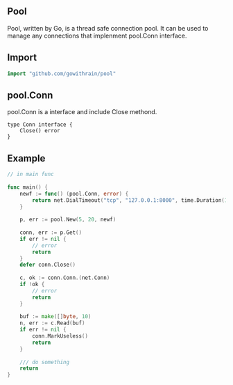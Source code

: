 ## Pool
Pool, written by Go, is a thread safe connection pool. It can be used to manage any connections that implenment pool.Conn interface.

## Import

```go
import "github.com/gowithrain/pool"

```

## pool.Conn

pool.Conn is a interface and include Close methond.

	type Conn interface {
		Close() error
	}
	
## Example

```go
// in main func
	
func main() {
	newf := func() (pool.Conn, error) {
		return net.DialTimeout("tcp", "127.0.0.1:8000", time.Duration(1000)*time.Millisecond)
	}
	
	p, err := pool.New(5, 20, newf)
	
	conn, err := p.Get()
	if err != nil {
		// error
		return
	}
	defer conn.Close()
	
	c, ok := conn.Conn.(net.Conn)
	if !ok {
		// error
		return
	}
	
	buf := make([]byte, 10)
	n, err := c.Read(buf)
	if err != nil {
		conn.MarkUseless()
		return
	}
	
	/// do something
	return
}
```